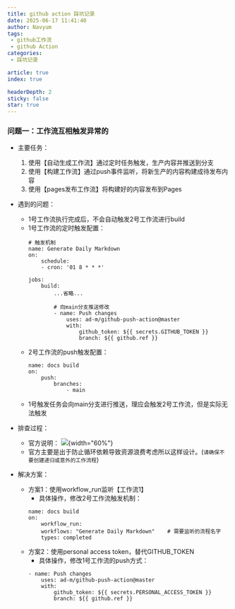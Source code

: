 ```yaml
---
title: github action 踩坑记录
date: 2025-06-17 11:41:40
author: Navyum
tags: 
 - github工作流
 - github Action
categories: 
 - 踩坑记录

article: true
index: true

headerDepth: 2
sticky: false
star: true
---
```



### 问题一：工作流互相触发异常的
* 主要任务：
    1. 使用【自动生成工作流】通过定时任务触发，生产内容并推送到分支
    2. 使用【构建工作流】通过push事件监听，将新生产的内容构建成待发布内容
    3. 使用【pages发布工作流】将构建好的内容发布到Pages

* 遇到的问题：
    * 1号工作流执行完成后，不会自动触发2号工作流进行build
    * 1号工作流的定时触发配置：
        ```
        # 触发机制
        name: Generate Daily Markdown
        on:
            schedule:
            - cron: '01 8 * * *'
        
        jobs:
            build:
                ...省略...

                # 向main分支推送修改
                - name: Push changes
                    uses: ad-m/github-push-action@master
                    with:
                        github_token: ${{ secrets.GITHUB_TOKEN }}
                        branch: ${{ github.ref }}
        ```
    * 2号工作流的push触发配置：
        ```
        name: docs build
        on:
            push:
                branches:
                    - main
        ```
    * 1号触发任务会向main分支进行推送，理应会触发2号工作流，但是实际无法触发

* 排查过程：
    * 官方说明：
    ![](https://raw.staticdn.net/Navyum/imgbed/main/IMG/2bde3c0d77c9beeeaecf5e32b1b3e9c7.png){width="60%"}
    * 官方主要是出于防止循环依赖导致资源浪费考虑所以这样设计。(`请确保不要创建递归或意外的工作流程`)


* 解决方案：
    * 方案1：使用workflow_run监听【工作流1】
        * 具体操作，修改2号工作流触发机制：
        ```
        name: docs build
        on:
            workflow_run:
            workflows: "Generate Daily Markdown"    # 需要监听的流程名字
            types: completed
        ```
    * 方案2：使用personal access token，替代GITHUB_TOKEN
        * 具体操作，修改1号工作流的push方式：
        ```
        - name: Push changes
            uses: ad-m/github-push-action@master
            with:
                github_token: ${{ secrets.PERSONAL_ACCESS_TOKEN }}
                branch: ${{ github.ref }}
        ```
